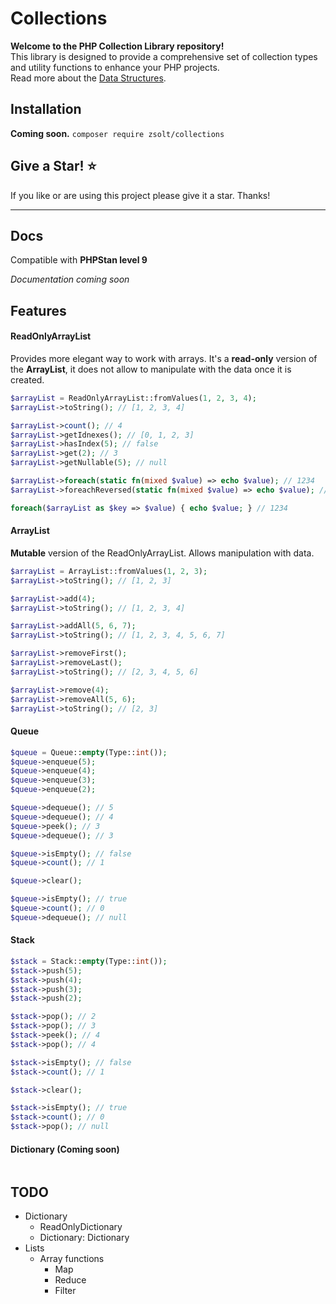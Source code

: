 # Collections
**Welcome to the PHP Collection Library repository!** <br>
This library is designed to provide a comprehensive set of collection types and utility functions to enhance your PHP projects. <br>
Read more about the [Data Structures](https://www.geeksforgeeks.org/what-is-data-structure-types-classifications-and-applications/).

## Installation
**Coming soon.** ```composer require zsolt/collections```

## Give a Star! ⭐
If you like or are using this project please give it a star. Thanks!
___

## Docs
Compatible with **PHPStan level 9** <br>

*Documentation coming soon*

## Features
#### ReadOnlyArrayList
Provides more elegant way to work with arrays. It's a **read-only** version of the **ArrayList**, it does not allow to manipulate
with the data once it is created.
```php
$arrayList = ReadOnlyArrayList::fromValues(1, 2, 3, 4);
$arrayList->toString(); // [1, 2, 3, 4]

$arrayList->count(); // 4
$arrayList->getIdnexes(); // [0, 1, 2, 3]
$arrayList->hasIndex(5); // false
$arrayList->get(2); // 3
$arrayList->getNullable(5); // null

$arrayList->foreach(static fn(mixed $value) => echo $value); // 1234
$arrayList->foreachReversed(static fn(mixed $value) => echo $value); // 4321

foreach($arrayList as $key => $value) { echo $value; } // 1234
```

#### ArrayList
**Mutable** version of the ReadOnlyArrayList. Allows manipulation with data.
```php
$arrayList = ArrayList::fromValues(1, 2, 3);
$arrayList->toString(); // [1, 2, 3]

$arrayList->add(4);
$arrayList->toString(); // [1, 2, 3, 4]

$arrayList->addAll(5, 6, 7);
$arrayList->toString(); // [1, 2, 3, 4, 5, 6, 7]

$arrayList->removeFirst();
$arrayList->removeLast();
$arrayList->toString(); // [2, 3, 4, 5, 6]

$arrayList->remove(4);
$arrayList->removeAll(5, 6);
$arrayList->toString(); // [2, 3]
```

#### Queue
```php
$queue = Queue::empty(Type::int());
$queue->enqueue(5);
$queue->enqueue(4);
$queue->enqueue(3);
$queue->enqueue(2);

$queue->dequeue(); // 5
$queue->dequeue(); // 4
$queue->peek(); // 3
$queue->dequeue(); // 3

$queue->isEmpty(); // false
$queue->count(); // 1

$queue->clear();

$queue->isEmpty(); // true
$queue->count(); // 0
$queue->dequeue(); // null
```

#### Stack
```php
$stack = Stack::empty(Type::int());
$stack->push(5);
$stack->push(4);
$stack->push(3);
$stack->push(2);

$stack->pop(); // 2
$stack->pop(); // 3
$stack->peek(); // 4
$stack->pop(); // 4

$stack->isEmpty(); // false
$stack->count(); // 1

$stack->clear();

$stack->isEmpty(); // true
$stack->count(); // 0
$stack->pop(); // null
```

#### Dictionary (Coming soon)
```php
```

## TODO
 * Dictionary
   * ReadOnlyDictionary
   * Dictionary: Dictionary
 * Lists
   * Array functions
     * Map
     * Reduce
     * Filter